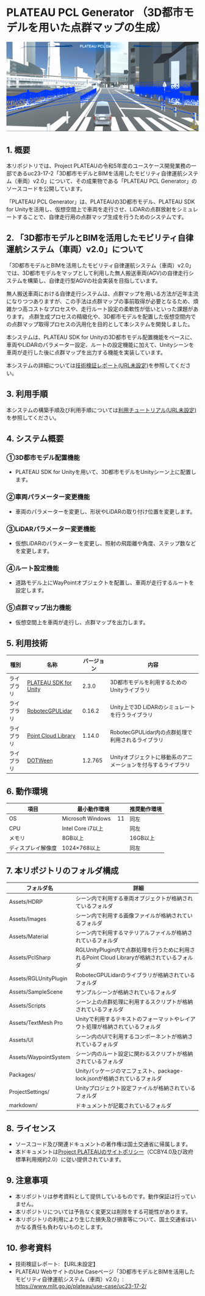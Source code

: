 # PLATEAU PCL Generator （3D都市モデルを用いた点群マップの生成） <!-- OSSの対象物の名称を記載ください。分かりやすさを重視し、できるだけ日本語で命名ください。英語名称の場合は日本語説明を（）書きで併記ください。 -->

![概要](./markdown/images/intro.png) <!-- OSSの対象物のスクリーンショット（画面表示がない場合にはイメージ画像）を貼り付けください -->

## 1. 概要 <!-- 本リポジトリでOSS化しているソフトウェア・ライブラリについて1文で説明を記載ください -->
本リポジトリでは、Project PLATEAUの令和5年度のユースケース開発業務の一部であるuc23-17-2「3D都市モデルとBIMを活用したモビリティ自律運航システム（車両）v2.0」について、その成果物である「PLATEAU PCL Generator」のソースコードを公開しています。

「PLATEAU PCL Generator」は、PLATEAUの3D都市モデル、PLATEAU SDK for Unityを活用し、仮想空間上で車両を走行させ、LiDARの点群放射をシミュレートすることで、自律走行用の点群マップ生成を行うためのシステムです。

## 2. 「3D都市モデルとBIMを活用したモビリティ自律運航システム（車両）v2.0」について <!-- 「」内にユースケース名称を記載ください。本文は以下のサンプルを参考に記載ください。URLはアクセンチュアにて設定しますので、サンプルそのままでOKです。 -->
「3D都市モデルとBIMを活用したモビリティ自律運航システム（車両）v2.0」では、3D都市モデルをマップとして利用した無人搬送車両(AGV)の自律走行システムを構築し、自律走行型AGVの社会実装を目指しています。  

無人搬送車両における自律走行システムは、点群マップを用いる方法が近年主流になりつつありますが、この手法は点群マップの事前取得が必要となるため、煩雑かつ高コストなプロセスや、走行ルート設定の柔軟性が低いといった課題があります。
点群生成プロセスの精緻化や、3D都市モデルを配置した仮想空間内での点群マップ取得プロセスの汎用化を目的として本システムを開発しました。  

本システムは、PLATEAU SDK for Unityの3D都市モデル配置機能をベースに、車両やLiDARのパラメーター設定、ルートの設定機能に加えて、Unityシーンを車両が走行した後に点群マップを出力する機能を実装しています。  

本システムの詳細については[技術検証レポート(URL未設定)](https://XXXXXXXXXX)を参照してください。

## 3. 利用手順 <!-- 下記の通り、GitHub Pagesへリンクを記載ください。URLはアクセンチュアにて設定しますので、サンプルそのままでOKです。 -->
本システムの構築手順及び利用手順については[利用チュートリアル(URL未設定)](https://xxxxxx)を参照してください。

## 4. システム概要 <!-- OSS化対象のシステムが有する機能を記載ください。 -->
### ①3D都市モデル配置機能
- PLATEAU SDK for Unityを用いて、3D都市モデルをUnityシーン上に配置します。

### ②車両パラメーター変更機能
- 車両のパラメーターを変更し、形状やLiDARの取り付け位置を変更します。

### ③LiDARパラメーター変更機能
- 仮想LiDARのパラメーターを変更し、照射の飛距離や角度、ステップ数などを変更します。

### ④ルート設定機能
- 道路モデル上にWayPointオブジェクトを配置し、車両が走行するルートを設定します。

### ⑤点群マップ出力機能
- 仮想空間上を車両が走行し、点群マップを出力します。


## 5. 利用技術

| 種別              | 名称   | バージョン | 内容 |
| ----------------- | --------|-------------|-----------------------------|
| ライブラリ       | [PLATEAU SDK for Unity](https://project-plateau.github.io/PLATEAU-SDK-for-Unity/) | 2.3.0 | 3D都市モデルを利用するためのUnityライブラリ |
| ライブラリ      | [RobotecGPULidar](https://github.com/RobotecAI/RobotecGPULidar) | 0.16.2 | Unity上で3D LiDARのシミュレートを行うライブラリ |
| ライブラリ      | [Point Cloud Library](https://github.com/PointCloudLibrary/pcl) | 1.14.0 | RobotecGPULidar内の点群処理で利用されるライブラリ |
| ライブラリ      | [DOTWeen](https://dotween.demigiant.com/) | 1.2.765 | Unityオブジェクトに移動系のアニメーションを付与するライブラリ |


## 6. 動作環境 <!-- 動作環境についての仕様を記載ください。 -->
| 項目               | 最小動作環境                                                                                                                                                                                                                                                                                                                                    | 推奨動作環境                   | 
| ------------------ | ----------------------------------------------------------------------------------------------------------------------------------------------------------------------------------------------------------------------------------------------------------------------------------------------------------------------------------------------- | ------------------------------ | 
| OS                 | Microsoft Windows    　11                                                                                                                                                                                                                                                                                                                  |  同左 | 
| CPU                | Intel Core i7以上                                                                                                                                                                                                                                                                                                                               | 同左              | 
| メモリ             | 8GB以上                                                                                                                                                                                                                                                                                                                                         | 16GB以上                        | 
| ディスプレイ解像度 | 1024×768以上                                                                                                                                                                                                                                                                                                                                    |  同左                   | 

## 7. 本リポジトリのフォルダ構成 <!-- 本GitHub上のソースファイルの構成を記載ください。 -->
| フォルダ名 |　詳細 |
|-|-|
| Assets/HDRP | シーン内で利用する車両オブジェクトが格納されているフォルダ |
| Assets/Images | シーン内で利用する画像ファイルが格納されているフォルダ |
| Assets/Material | シーン内で利用するマテリアルファイルが格納されているフォルダ |
| Assets/PclSharp | RGLUnityPlugin内で点群処理を行うために利用されるPoint Cloud Libraryが格納されているフォルダ |
| Assets/RGLUnityPlugin | RobotecGPULidarのライブラリが格納されているフォルダ |
| Assets/SampleScene | サンプルシーンが格納されているフォルダ |
| Assets/Scripts | シーン上の点群処理に利用するスクリプトが格納されているフォルダ |
| Assets/TextMesh Pro | Unityで利用するテキストのフォーマットやレイアウト処理が格納されているフォルダ |
| Assets/UI | シーン内のUIで利用するコンポーネントが格納されているフォルダ |
| Assets/WaypointSystem | シーン内のルート設定に関わるスクリプトが格納されているフォルダ |
| Packages/ | Unityパッケージのマニフェスト、package-lock.jsonが格納されているフォルダ |
| ProjectSettings/ | Unityプロジェクト設定ファイルが格納されているフォルダ |
| markdown/ | ドキュメントが記載されているフォルダ |


## 8. ライセンス <!-- 変更せず、そのまま使うこと。 -->

- ソースコード及び関連ドキュメントの著作権は国土交通省に帰属します。
- 本ドキュメントは[Project PLATEAUのサイトポリシー](https://www.mlit.go.jp/plateau/site-policy/)（CCBY4.0及び政府標準利用規約2.0）に従い提供されています。

## 9. 注意事項 <!-- 変更せず、そのまま使うこと。 -->

- 本リポジトリは参考資料として提供しているものです。動作保証は行っていません。
- 本リポジトリについては予告なく変更又は削除をする可能性があります。
- 本リポジトリの利用により生じた損失及び損害等について、国土交通省はいかなる責任も負わないものとします。

## 10. 参考資料 <!-- 技術検証レポートのURLはアクセンチュアにて記載します。 -->
- 技術検証レポート: 【URL未設定】
- PLATEAU WebサイトのUse Caseページ「3D都市モデルとBIMを活用したモビリティ自律運航システム（車両）v2.0」: https://www.mlit.go.jp/plateau/use-case/uc23-17-2/
